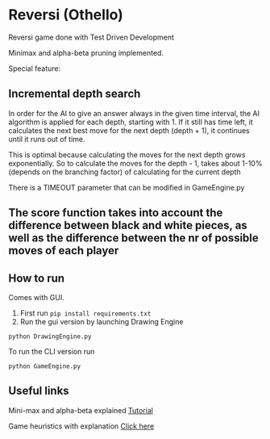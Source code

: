 # Reversi (Othello)
Reversi game done with Test Driven Development

Minimax and alpha-beta pruning implemented.

Special feature:

<h2>Incremental depth search</h2>

In order for the AI to give an answer always in the given time interval, 
the AI algorithm is applied for each depth, starting with 1. If it still has time left, 
it calculates the next best move for the next depth (depth + 1),
it continues until it runs out of time. 

This is optimal because calculating the moves for the next depth grows exponentially. 
So to calculate the moves for the depth - 1, takes about 1-10%(depends on the branching factor) 
of calculating for the current depth



There is a TIMEOUT parameter that can be modified in GameEngine.py

<h2>The score function takes into account the difference between black and white pieces, 
as well as the difference between the nr of possible moves of each player</h2>

<h2>How to run</h2>

Comes with GUI.

1. First run ```pip install requirements.txt ```
2. Run the gui version by launching Drawing Engine
```
python DrawingEngine.py
```

To run the CLI version run
```
python GameEngine.py
```


<h2>Useful links</h2>
Mini-max and alpha-beta explained <a href="https://www.youtube.com/watch?v=l-hh51ncgDI&t=38s">Tutorial</a>

Game heuristics with explanation <a href="https://kartikkukreja.wordpress.com/2013/03/30/heuristic-function-for-reversiothello/">Click here</a>

